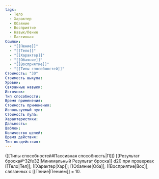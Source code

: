 ```yaml
---
tags:
  - Тело
  - Характер
  - Обаяние
  - Восприятие
  - Навык/Пение
  - Пассивная
Ссылки:
  - "[[Пение]]"
  - "[[Тело]]"
  - "[[Характер]]"
  - "[[Обаяние]]"
  - "[[Восприятие]]"
  - "[[Типы способностей]]"
Стоимость: "30"
Стоимость выкупа:
Уровни:
Связанные навыки:
Источник:
Тип способности:
Время применения:
Стоимость применения:
Используемый пул:
Стоимость пула:
Характеристики:
Дальность:
Шаблон:
Количество целей:
Время действия:
Тип воздействия:
---
```

([[Типы способностей#Пассивная способность|П]]) [[Результат броска#^32fe32|Минимальный Результат броска]] d20 при проверках [[Тело|Тел]]; [[Характер|Хар]]; [[Обаяние|Оба]]; [[Восприятие|Вос]], связанных с [[Пение|Пением]] = 10.